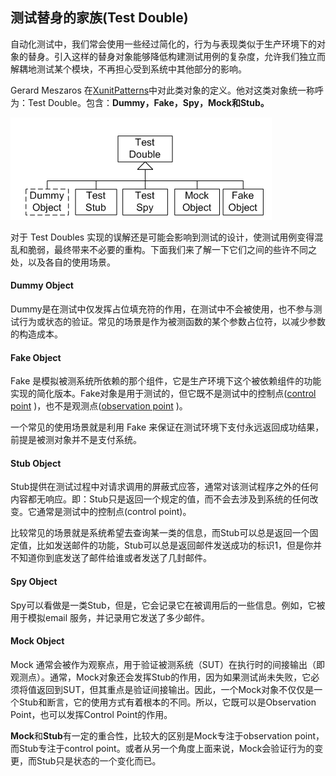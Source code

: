## 测试替身的家族(Test Double)

自动化测试中，我们常会使用一些经过简化的，行为与表现类似于生产环境下的对象的替身。引入这样的替身对象能够降低构建测试用例的复杂度，允许我们独立而解耦地测试某个模块，不再担心受到系统中其他部分的影响。

Gerard Meszaros 在[XunitPatterns](https://link.jianshu.com/?t=http%3A%2F%2Fxunitpatterns.com%2FTest%2520Double.html)中对此类对象的定义。他对这类对象统一称呼为：Test Double。包含：**Dummy，Fake，Spy，Mock和Stub。**

![测试替身家族](../../images/TotT-02-10test-double.png)

对于 Test Doubles 实现的误解还是可能会影响到测试的设计，使测试用例变得混乱和脆弱，最终带来不必要的重构。下面我们来了解一下它们之间的些许不同之处，以及各自的使用场景。



#### Dummy Object

Dummy是在测试中仅发挥占位填充符的作用，在测试中不会被使用，也不参与测试行为或状态的验证。常见的场景是作为被测函数的某个参数占位符，以减少参数的构造成本。



#### Fake Object

Fake 是模拟被测系统所依赖的那个组件，它是生产环境下这个被依赖组件的功能实现的简化版本。Fake对象是用于测试的，但它既不是测试中的控制点([control point](https://link.jianshu.com/?t=http%3A%2F%2Fxunitpatterns.com%2Fcontrol%2520point.html) )，也不是观测点([observation point](https://link.jianshu.com/?t=http%3A%2F%2Fxunitpatterns.com%2Fobservation%2520point.html) )。

一个常见的使用场景就是利用 Fake 来保证在测试环境下支付永远返回成功结果，前提是被测对象并不是支付系统。

#### Stub Object

Stub提供在测试过程中对请求调用的屏蔽式应答，通常对该测试程序之外的任何内容都无响应。即：Stub只是返回一个规定的值，而不会去涉及到系统的任何改变。它通常是测试中的控制点(control point)。

比较常见的场景就是系统希望去查询某一类的信息，而Stub可以总是返回一个固定值，比如发送邮件的功能，Stub可以总是返回邮件发送成功的标识1，但是你并不知道你到底发送了邮件给谁或者发送了几封邮件。

#### Spy Object

Spy可以看做是一类Stub，但是，它会记录它在被调用后的一些信息。例如，它被用于模拟email 服务，并记录用它发送了多少邮件。

#### Mock Object

Mock 通常会被作为观察点，用于验证被测系统（SUT）在执行时的间接输出（即观测点）。通常，Mock对象还会发挥Stub的作用，因为如果测试尚未失败，它必须将值返回到SUT，但其重点是验证间接输出。因此，一个Mock对象不仅仅是一个Stub和断言，它的使用方式有着根本的不同。所以，它既可以是Observation Point，也可以发挥Control Point的作用。

**Mock**和**Stub**有一定的重合性，比较大的区别是Mock专注于observation point，而Stub专注于control point。或者从另一个角度上面来说，Mock会验证行为的变更，而Stub只是状态的一个变化而已。

